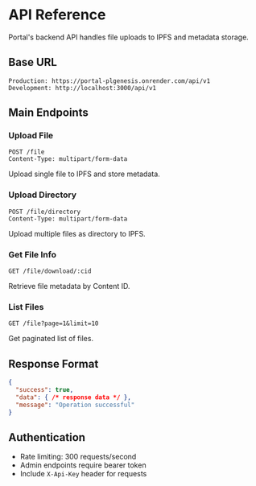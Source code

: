 # API Reference

Portal's backend API handles file uploads to IPFS and metadata storage.

## Base URL
```
Production: https://portal-plgenesis.onrender.com/api/v1
Development: http://localhost:3000/api/v1
```

## Main Endpoints

### Upload File
```http
POST /file
Content-Type: multipart/form-data
```
Upload single file to IPFS and store metadata.

### Upload Directory
```http
POST /file/directory
Content-Type: multipart/form-data
```
Upload multiple files as directory to IPFS.

### Get File Info
```http
GET /file/download/:cid
```
Retrieve file metadata by Content ID.

### List Files
```http
GET /file?page=1&limit=10
```
Get paginated list of files.

## Response Format
```json
{
  "success": true,
  "data": { /* response data */ },
  "message": "Operation successful"
}
```

## Authentication
- Rate limiting: 300 requests/second
- Admin endpoints require bearer token
- Include `X-Api-Key` header for requests 